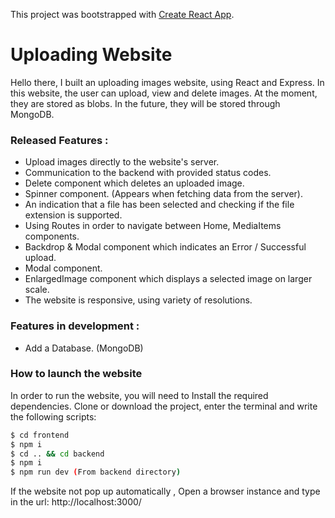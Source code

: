 This project was bootstrapped with [Create React App](https://github.com/facebook/create-react-app).

# Uploading Website

Hello there,
I built an uploading images website, using React and Express.
In this website, the user can upload, view and delete images.
At the moment, they are stored as blobs.
In the future, they will be stored through MongoDB.

### Released Features :

- Upload images directly to the website's server.
- Communication to the backend with provided status codes.
- Delete component which deletes an uploaded image.
- Spinner component. (Appears when fetching data from the server).
- An indication that a file has been selected and checking if the file extension is supported.
- Using Routes in order to navigate between Home, MediaItems components.
- Backdrop & Modal component which indicates an Error / Successful upload.
- Modal component.
- EnlargedImage component which displays a selected image on larger scale.
- The website is responsive, using variety of resolutions.

### Features in development :

- Add a Database. (MongoDB)

### How to launch the website

In order to run the website, you will need to Install the required dependencies.
Clone or download the project, enter the terminal and write the following scripts:

```sh
$ cd frontend
$ npm i
$ cd .. && cd backend
$ npm i
$ npm run dev (From backend directory)
```

If the website not pop up automatically , Open a browser instance and type in the url: http://localhost:3000/
